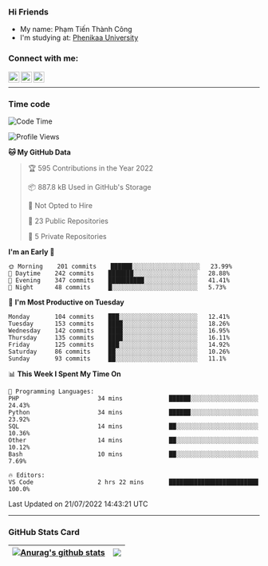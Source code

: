 ### Hi Friends

- My name: Phạm Tiến Thành Công
- I'm studying at: [Phenikaa University]


### Connect with me:
[<img align="left" alt="PhamTienThanhCong | Facebook" width="22px" src="https://upload.wikimedia.org/wikipedia/commons/thumb/1/16/Facebook-icon-1.png/640px-Facebook-icon-1.png" />][facebook]
[<img align="left" alt="PhamTienThanhCong | Zalo" width="22px" src="https://www.anphatpc.com.vn/template/anphat_2020v2/images/icon-zalo.jpg" />][zalo]
[<img align="left" alt="PhamTienThanhCong | LinkedIn" width="22px" src="https://cdn3.iconfinder.com/data/icons/inficons/512/linkedin.png" />][linkedin]

<br />

---

### Time code

<!--START_SECTION:waka-->
![Code Time](http://img.shields.io/badge/Code%20Time-470%20hrs%2044%20mins-blue)

![Profile Views](http://img.shields.io/badge/Profile%20Views-1-blue)

**🐱 My GitHub Data** 

> 🏆 595 Contributions in the Year 2022
 > 
> 📦 887.8 kB Used in GitHub's Storage 
 > 
> 🚫 Not Opted to Hire
 > 
> 📜 23 Public Repositories 
 > 
> 🔑 5 Private Repositories  
 > 
**I'm an Early 🐤** 

```text
🌞 Morning    201 commits    ██████░░░░░░░░░░░░░░░░░░░   23.99% 
🌆 Daytime    242 commits    ███████░░░░░░░░░░░░░░░░░░   28.88% 
🌃 Evening    347 commits    ██████████░░░░░░░░░░░░░░░   41.41% 
🌙 Night      48 commits     █░░░░░░░░░░░░░░░░░░░░░░░░   5.73%

```
📅 **I'm Most Productive on Tuesday** 

```text
Monday       104 commits    ███░░░░░░░░░░░░░░░░░░░░░░   12.41% 
Tuesday      153 commits    ████░░░░░░░░░░░░░░░░░░░░░   18.26% 
Wednesday    142 commits    ████░░░░░░░░░░░░░░░░░░░░░   16.95% 
Thursday     135 commits    ████░░░░░░░░░░░░░░░░░░░░░   16.11% 
Friday       125 commits    ███░░░░░░░░░░░░░░░░░░░░░░   14.92% 
Saturday     86 commits     ██░░░░░░░░░░░░░░░░░░░░░░░   10.26% 
Sunday       93 commits     ██░░░░░░░░░░░░░░░░░░░░░░░   11.1%

```


📊 **This Week I Spent My Time On** 

```text
💬 Programming Languages: 
PHP                      34 mins             ██████░░░░░░░░░░░░░░░░░░░   24.43% 
Python                   34 mins             ██████░░░░░░░░░░░░░░░░░░░   23.92% 
SQL                      14 mins             ██░░░░░░░░░░░░░░░░░░░░░░░   10.36% 
Other                    14 mins             ██░░░░░░░░░░░░░░░░░░░░░░░   10.12% 
Bash                     10 mins             ██░░░░░░░░░░░░░░░░░░░░░░░   7.69%

🔥 Editors: 
VS Code                  2 hrs 22 mins       █████████████████████████   100.0%

```


 Last Updated on 21/07/2022 14:43:21 UTC
<!--END_SECTION:waka-->

---

### GitHub Stats Card

| <a href="https://github.com/phamtienthanhcong"><img align="center" src="https://github-readme-stats.vercel.app/api?username=PhamTienThanhCong&show_icons=true&include_all_commits=true&theme=buefy&hide_border=true&theme=ocean_dark" alt="Anurag's github stats" /></a> | <a href="https://github.com/phamtienthanhcong"><img align="center" src="https://github-readme-stats.vercel.app/api/top-langs/?username=PhamTienThanhCong&layout=compact&theme=buefy&hide_border=true&theme=ocean_dark" /></a> |
| ------------- | ------------- |

[Phenikaa University]: https://phenikaa-uni.edu.vn/vi
[facebook]: https://www.facebook.com/phamtienthanhcong
[linkedin]: https://linkedin.com/in/phamtienthanhcong
[zalo]: https://zalo.me/0396396332
[tiktok]: https://www.tiktok.com/@phamtienthanhcong
[web]: https://github.com/PhamTienThanhCong/web_dev
[min project]: https://github.com/PhamTienThanhCong/Project-Of-Web
[c and cpp]: https://github.com/PhamTienThanhCong/Code_C_and_Cpro
[python]: https://github.com/PhamTienThanhCong/Python_beginer
